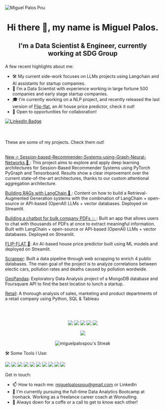 <p align=”center”>

  ![Miguel Palos Pou](https://github.com/user-attachments/assets/495d97ec-0201-4e00-905c-f0aa48f2f4ba)


</p>



# <p align="center">Hi there 👋, my name is Miguel Palos. </p>
## <p align="center"> I'm a Data Scientist & Engineer, currently working at SDG Group </p>

A few recent highlights about me:
- 🛠 My current side-work focuses on LLMs projects using Langchain and AI assistants for startup companies.
- 🔭 I’m a Data Scientist with experience working in large fortune 500 companies and early stage startup companies.
- 🎓 I'm currently working on a NLP project, and recently released the last version of [Flip-flat](https://github.com/miguelpalospou/Final-project), an AI house price predictor, check it out!
- 🔎 Open to opportunities for collaboration!

<div id="badges">
  <a href="https://www.linkedin.com/in/miguelpalospou/">
    <img src="https://img.shields.io/badge/LinkedIn-blue?style=for-the-badge&logo=linkedin&logoColor=white" alt="LinkedIn Badge"/>
  </a>
  <br/><br/>
  <br/><br/>
These are some of my projects. Check them out!
  <br/><br/>

[New :fire: Session-based-Recommender-Systems-using-Graph-Neural-Networks :brain: ]([https://github.com/miguelpalospou/RAG-Project](https://github.com/miguelpalospou/Session-based-Recommender-Systems-using-Graph-Neural-Networks)): This project aims to explore and apply deep learning architectures for Session-Based Recommender Systems using PyTorch PyGraph and Tensorboard. Results show a clear improvement over the current state-of-the-art architectures, thanks to our custom attentional aggregation architecture.
  
[Building RAGs with LangChain :brain: ](https://github.com/miguelpalospou/RAG-Project): Content on how to build a Retrieval-Augmented Generation systems with the combination of LangChain + open-source or API-based (OpenAI) LLMs + vector databases. Deployed on Streamlit.

[Building a chatbot for bulk company PDFs :boom: ](https://github.com/miguelpalospou/SmallPDF-): Built an app that allows users to chat with thousands of PDFs at once to extract meaningful information. Built with LangChain + open-source or API-based (OpenAI) LLMs + vector databases. Deployed on Streamlit.
  
[FLIP-FLAT :panda_face:](https://github.com/miguelpalospou/Final-project): An AI-based house price predictor built using ML models and deployed on Streamlit.
  
[Scrapper](https://github.com/miguelpalospou/scrapping-project): Built a data pipeline through web scrapping to enrich 4 public databases. The main goal of the project is to analyze correlations between electic cars, pollution rates and deaths caused by pollution wordwide.
  
[GeoPandas](https://github.com/miguelpalospou/Project-III-Geo): Exploratory Data Analysis project of a MongoDB database and Foursquare API to find the best location to lunch a startup.
  
[Retail](https://github.com/miguelpalospou/project-IV-sql-tableau): A thorough analysis of sales, marketing and product departments of a retail company using Python, SQL & Tableau
 

<br/><br/>
<p align="center">
<img src="https://img.shields.io/badge/MySQL-4479A1.svg?style=for-the-badge&logo=MySQL&logoColor=white"/>
<img src="https://img.shields.io/badge/Python-3776AB.svg?style=for-the-badge&logo=Python&logoColor=white"/>
<img src="https://img.shields.io/badge/GitHub-181717.svg?style=for-the-badge&logo=GitHub&logoColor=white"/>
<img src="https://img.shields.io/badge/Tableau-E97627.svg?style=for-the-badge&logo=Tableau&logoColor=white"/>
<img src="https://img.shields.io/badge/Power%20BI-F2C811.svg?style=for-the-badge&logo=Power-BI&logoColor=black"/>
</p> 

<p align="center">
  <img src="https://www.codewars.com/users/miguelpalospou/badges/large">
  <br/><br/>
  <img src="https://github-readme-streak-stats.herokuapp.com/?user=miguelpalospou&theme=vue-dark&hide_border=true" alt="miguelpalospou's Streak">
</p>

  
  
  
  
  
  
  
  
  
  🛠   Some Tools I Use:
  
  <img src="https://img.shields.io/badge/pandas-150458.svg?style=for-the-badge&logo=pandas&logoColor=white"/>
  <img src="https://img.shields.io/badge/langchain-1C3C3C?style=for-the-badge&logo=langchain&logoColor=white"/>  
  <img src="https://img.shields.io/badge/PyTorch-EE4C2C?style=for-the-badge&logo=pytorch&logoColor=white"/>  
  <img src="https://img.shields.io/badge/NumPy-013243.svg?style=for-the-badge&logo=NumPy&logoColor=white"/>
  <img src="https://img.shields.io/badge/scikitlearn-F7931E.svg?style=for-the-badge&logo=scikit-learn&logoColor=white"/>
  <img src="https://img.shields.io/badge/Plotly-3F4F75.svg?style=for-the-badge&logo=Plotly&logoColor=white"/>
  <img src="https://img.shields.io/badge/MongoDB-47A248.svg?style=for-the-badge&logo=MongoDB&logoColor=white"/>
  <img src="https://img.shields.io/badge/GitHub-181717.svg?style=for-the-badge&logo=GitHub&logoColor=white"/>
  <img src="https://img.shields.io/badge/Integromat-2F8CBB.svg?style=for-the-badge&logo=Integromat&logoColor=white"/>
  <img src="https://img.shields.io/badge/Google%20Analytics-E37400.svg?style=for-the-badge&logo=Google-Analytics&logoColor=white"/>
  
    
  
  Get in touch:

* 📫 How to reach me: miguelpalospou@gmail.com or LinkedIn
* 🔭 I'm currently pursuing the full-time Data Analytics Bootcamp at Ironhack. Working as a freelance career coach at Wonsulting.
* 💬 Always down for a coffe or a call to get to know each other!
  
  
  
  
  
  

  
  
  
